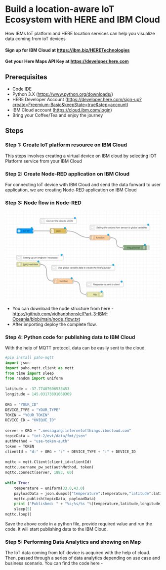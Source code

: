 # Build a location-aware IoT Ecosystem with HERE and IBM Cloud

How IBMs IoT platform and HERE location services can help you visualize data coming from ioT devices

#### Sign up for IBM Cloud at https://ibm.biz/HERETechnologies
#### Get your Here Maps API Key at https://developer.here.com

## Prerequisites

- Code IDE
- Python 3.X (https://www.python.org/downloads/)
- HERE Developer Account (https://developer.here.com/sign-up?create=Freemium-Basic&keepState=true&step=account)
- IBM Cloud account (https://cloud.ibm.com/login)
- Bring your Coffee/Tea and enjoy the journey 

## Steps

### Step 1: Create IoT platform resource on IBM Cloud

This steps involves creating a virtual device on IBM cloud by selecting IOT Platform service from your IBM Cloud

### Step 2: Create Node-RED application on IBM Cloud

For connecting IoT device with IBM Cloud and send the data forward to user application, we are creating Node-RED application on IBM Cloud

### Step 3: Node flow in Node-RED

![Arch](/imgs/flow.PNG)

- You can download the node structure from here - https://github.com/vidhanbhonsle/Part-3-IBM-Oceania/blob/main/node_flow.txt
- After importing deploy the complete flow.
 
### Step 4: Python code for publishing data to IBM Cloud

With the help of MQTT protocol, data can be easily sent to the cloud. 

```python
#pip install paho-mqtt
import json
import paho.mqtt.client as mqtt
from time import sleep
from random import uniform

latitude = -37.77407606538453
longitude = 145.03173891068369

ORG = "YOUR_ID"
DEVICE_TYPE = "YOUR_TYPE" 
TOKEN = "YOUR_TOKEN"
DEVICE_ID = "UNIQUE_ID"

server = ORG + ".messaging.internetofthings.ibmcloud.com"
topicData = "iot-2/evt/data/fmt/json"
authMethod = "use-token-auth"
token = TOKEN
clientId = "d:" + ORG + ":" + DEVICE_TYPE + ":" + DEVICE_ID

mqttc = mqtt.Client(client_id=clientId)
mqttc.username_pw_set(authMethod, token)
mqttc.connect(server, 1883, 60)

while True:
    temperature = uniform(33.0,43.0)
    payloadData = json.dumps({"temperature":temperature,"latitude":latitude,"longitude":longitude})
    mqttc.publish(topicData, payloadData)
    print ("Published: " + "%s;%s/%s "%(temperature,latitude,longitude))
    sleep(5)
mqttc.loop()
```
Save the above code in a python file, provide required value and run the code. It will start publishing data to the IBM Cloud.

### Step 5: Performing Data Analytics and showing on Map

The IoT data coming from IoT device is acquired with the help of cloud. Then, passed through a series of data analytics depending on use case and business scenario. 
You can find the code here -  